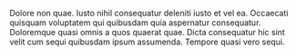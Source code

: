 Dolore non quae. Iusto nihil consequatur deleniti iusto et vel ea. Occaecati quisquam voluptatem qui quibusdam quia aspernatur consequatur. Doloremque quasi omnis a quos quaerat quae. Dicta consequatur hic sint velit cum sequi quibusdam ipsum assumenda. Tempore quasi vero sequi.
